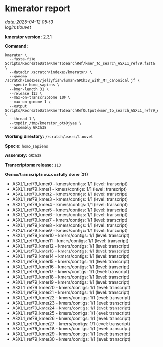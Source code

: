 # kmerator report
*date: 2025-04-12 05:53*  
*login: tlouvet*

**kmerator version:** 2.3.1

**Command:**

```
kmerator \
  --fasta-file Scripts/RecreateData/KmerToSearchRef/kmer_to_search_ASXL1_ref79.fasta \
  --datadir /scratch/indexes/kmerator/ \
  --genome /scratch/indexes/jellyfish/human/GRCh38_with_MT_canonical.jf \
  --specie homo_sapiens \
  --kmer-length 31 \
  --release 113 \
  --max-on-transcriptome 100 \
  --max-on-genome 1 \
  --output Scripts/RecreateData/KmerToSearchRefOutput/kmer_to_search_ASXL1_ref79_output \
  --thread 1 \
  --tmpdir /tmp/kmerator_ot60jyae \
  --assembly GRCh38
```

**Working directory:** `/scratch/users/tlouvet`

**Specie:** `homo_sapiens`

**Assembly:** `GRCh38`

**Transcriptome release:** `113`

**Genes/transcripts succesfully done (31)**

- ASXL1_ref79_kmer0 - kmers/contigs: 1/1 (level: transcript)
- ASXL1_ref79_kmer1 - kmers/contigs: 1/1 (level: transcript)
- ASXL1_ref79_kmer2 - kmers/contigs: 1/1 (level: transcript)
- ASXL1_ref79_kmer3 - kmers/contigs: 1/1 (level: transcript)
- ASXL1_ref79_kmer4 - kmers/contigs: 1/1 (level: transcript)
- ASXL1_ref79_kmer5 - kmers/contigs: 1/1 (level: transcript)
- ASXL1_ref79_kmer6 - kmers/contigs: 1/1 (level: transcript)
- ASXL1_ref79_kmer7 - kmers/contigs: 1/1 (level: transcript)
- ASXL1_ref79_kmer8 - kmers/contigs: 1/1 (level: transcript)
- ASXL1_ref79_kmer9 - kmers/contigs: 1/1 (level: transcript)
- ASXL1_ref79_kmer10 - kmers/contigs: 1/1 (level: transcript)
- ASXL1_ref79_kmer11 - kmers/contigs: 1/1 (level: transcript)
- ASXL1_ref79_kmer12 - kmers/contigs: 1/1 (level: transcript)
- ASXL1_ref79_kmer13 - kmers/contigs: 1/1 (level: transcript)
- ASXL1_ref79_kmer14 - kmers/contigs: 1/1 (level: transcript)
- ASXL1_ref79_kmer15 - kmers/contigs: 1/1 (level: transcript)
- ASXL1_ref79_kmer16 - kmers/contigs: 1/1 (level: transcript)
- ASXL1_ref79_kmer17 - kmers/contigs: 1/1 (level: transcript)
- ASXL1_ref79_kmer18 - kmers/contigs: 1/1 (level: transcript)
- ASXL1_ref79_kmer19 - kmers/contigs: 1/1 (level: transcript)
- ASXL1_ref79_kmer20 - kmers/contigs: 1/1 (level: transcript)
- ASXL1_ref79_kmer21 - kmers/contigs: 1/1 (level: transcript)
- ASXL1_ref79_kmer22 - kmers/contigs: 1/1 (level: transcript)
- ASXL1_ref79_kmer23 - kmers/contigs: 1/1 (level: transcript)
- ASXL1_ref79_kmer24 - kmers/contigs: 1/1 (level: transcript)
- ASXL1_ref79_kmer25 - kmers/contigs: 1/1 (level: transcript)
- ASXL1_ref79_kmer26 - kmers/contigs: 1/1 (level: transcript)
- ASXL1_ref79_kmer27 - kmers/contigs: 1/1 (level: transcript)
- ASXL1_ref79_kmer28 - kmers/contigs: 1/1 (level: transcript)
- ASXL1_ref79_kmer29 - kmers/contigs: 1/1 (level: transcript)
- ASXL1_ref79_kmer30 - kmers/contigs: 1/1 (level: transcript)
